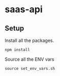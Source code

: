 # saas-api

## Setup
Install all the packages.
```
npm install
```

Source all the ENV vars
```
source set_env_vars.sh
```


